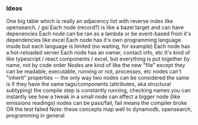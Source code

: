 ### Ideas

One big table which is really an adjacency list with reverse index like opensearch, / gsi
Each node (record?) is like a bazel target and can have depenencies
Each node can be ran as a lambda or be event-based from it's dependencies like excel
Each node has it's own programming language inside but each language is limited (no waiting, for example)
Each node has a hot-reloaded server
Each node has an owner, contact info, etc
It's kind of like typescript / react components / excel, but everything is put together by name, not by code order
Nodes are kind of like the new "file" except they can be readable, executable, running or not, processes, etc
nodes can't "inherit" properties -- the only way two nodes can be considered the same is if they have the same tags/components (attributes, aka structural subtyping)
the compile step is constantly running, checking names
you can instantly see how a tweak in a small node can affect a bigger node (like emissions readings)
nodes can be pass/fail, fail means the compiler broke OR the test failed
Note: these concepts map well to dynamodb, opensearch, programming in general
